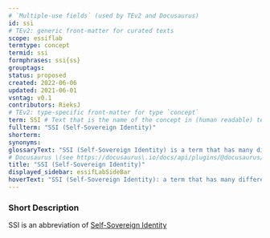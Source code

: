 ```yaml
---
# `Multiple-use fields` (used by TEv2 and Docusaurus)
id: ssi
# TEv2: generic front-matter for curated texts
scope: essiflab
termtype: concept
termid: ssi
formphrases: ssi{ss}
grouptags:
status: proposed
created: 2022-06-06
updated: 2021-06-01
vsntag: v0.1
contributors: RieksJ
# TEv2: type-specific front-matter for type `concept`
term: SSI # Text that is the name of the concept in (human readable) texts.
fullterm: "SSI (Self-Sovereign Identity)"
shorterm:
synonyms:
glossaryText: "SSI (Self-Sovereign Identity) is a term that has many different interpretations, and that we use to refer to concepts/ideas, architectures, processes and technologies that aim to support (autonomous) [parties](@) as they negotiate and execute electronic [transactions](@) with one another."
# Docusaurus \(see https://docusaurus\.io/docs/api/plugins/@docusaurus/plugin-content-docs#markdown-front-matter\):
title: "SSI (Self-Sovereign Identity)"
displayed_sidebar: essifLabSideBar
hoverText: "SSI (Self-Sovereign Identity): a term that has many different interpretations, and that we use to refer to concepts/ideas, architectures, processes and technologies that aim to support (autonomous) Parties as they negotiate and execute electronic Transactions with one another."
---
```


### Short Description
SSI is an abbreviation of [Self-Sovereign Identity](@)